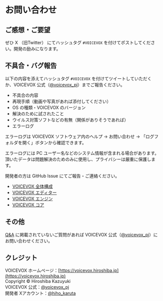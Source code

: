 # お問い合わせ

## ご感想・ご要望

ぜひ X （旧Twitter） にてハッシュタグ `#VOICEVOX` を付けてポストしてください。開発の励みになります。

## 不具合・バグ報告

以下の内容を添えてハッシュタグ `#VOICEVOX` を付けてツイートしていただくか、VOICEVOX 公式（[@voicevox_pj](https://x.com/voicevox_pj)）までご報告ください。

- 不具合の内容
- 再現手順（動画や写真があれば添付してください）
- OS の種類・VOICEVOX のバージョン
- 解決のために試されたこと
- ウイルス対策ソフトなどの有無（関係がありそうであれば）
- エラーログ

エラーログは VOICEVOX ソフトウェア内のヘルプ → お問い合わせ → 「ログフォルダを開く」ボタンから確認できます。

エラーログには PC ユーザー名などのシステム情報が含まれる場合があります。頂いたデータは問題解決のためのみに使用し、プライバシーは厳重に保護します。

開発者の方は GitHub Issue にてご報告・ご連絡ください。

- [VOICEVOX 全体構成](https://github.com/VOICEVOX/voicevox/blob/main/docs/%E5%85%A8%E4%BD%93%E6%A7%8B%E6%88%90.md)
- [VOICEVOX エディター](https://github.com/VOICEVOX/voicevox)
- [VOICEVOX エンジン](https://github.com/VOICEVOX/voicevox_engine)
- [VOICEVOX コア](https://github.com/VOICEVOX/voicevox_core)

## その他

[Q&A](https://voicevox.hiroshiba.jp/qa) に掲載されていないご質問があれば VOICEVOX 公式（[@voicevox_pj](https://x.com/voicevox_pj)）にお問い合わせください。

## クレジット

VOICEVOX ホームページ：[https://voicevox.hiroshiba.jp](https://voicevox.hiroshiba.jp)  
Copyright ©︎ Hiroshiba Kazuyuki  
VOICEVOX 公式：[@voicevox_pj](https://x.com/voicevox_pj)  
開発者 Xアカウント：[@hiho_karuta](https://x.com/hiho_karuta)
